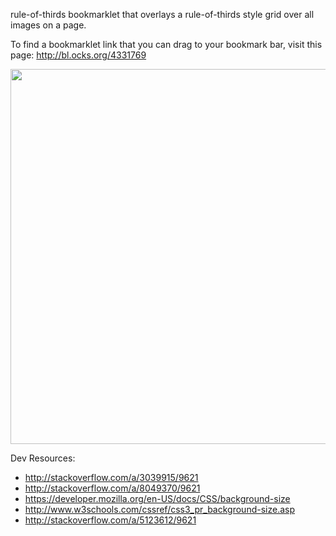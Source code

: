 rule-of-thirds bookmarklet that overlays a rule-of-thirds style grid over all images on a page.

To find a bookmarklet link that you can drag to your bookmark bar, visit this page: http://bl.ocks.org/4331769

<img src="http://dl-web.dropbox.com/u/29440342/screenshots/WIXEIU-2012.12.19-1.27.png" width="600px"/>

Dev Resources:

* http://stackoverflow.com/a/3039915/9621
* http://stackoverflow.com/a/8049370/9621
* https://developer.mozilla.org/en-US/docs/CSS/background-size
* http://www.w3schools.com/cssref/css3_pr_background-size.asp
* http://stackoverflow.com/a/5123612/9621